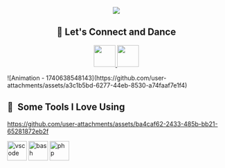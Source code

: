 <p align="center">
  <img src="https://capsule-render.vercel.app/api?text=Hey%20my%20Minions!🕹️&animation=fadeIn&type=waving&color=gradient&height=200"/>
</p>
<h2 align="center"> 🚀&nbsp;Let's Connect and Dance</h2>
<p align="center">
  <a href="https://www.linkedin.com/in/jkigula">
    <img height="50" src="https://github.com/user-attachments/assets/ac9f7136-ac8a-4bde-90e2-9cbc14c73c48"/>
  </a>
  <a href="https://www.facebook.com/jesse.kigula/">
    <img height="50" src="https://github.com/user-attachments/assets/33c8bd65-71b8-4de2-84d2-0bebe29b3d4a"/>
  </a>
</p>
![Animation - 1740638548143](https://github.com/user-attachments/assets/a3c1b5bd-6277-44eb-8530-a74faaf7e1f4)
<h2> 🚀 &nbsp;Some Tools I Love Using</h2>

https://github.com/user-attachments/assets/ba4caf62-2433-485b-bb21-65281872eb2f


<p align="left">
  <img src="https://cdn.jsdelivr.net/gh/devicons/devicon/icons/vscode/vscode-original.svg" alt="vscode" width="45" height="45"/>
  <img src="https://cdn.jsdelivr.net/gh/devicons/devicon/icons/bash/bash-original.svg" alt="bash" width="45" height="45"/>
  <img src="https://cdn.jsdelivr.net/gh/devicons/devicon/icons/php/php-original.svg" alt="php" width="45" height="45"/>
</p>

<!--
**KigulaJesse/KigulaJesse** is a ✨ _special_ ✨ repository because its `README.md` (this file) appears on your GitHub profile.

Here are some ideas to get you started:

- 🔭 I’m currently working on ...
- 🌱 I’m currently learning ...
- 👯 I’m looking to collaborate on ...
- 🤔 I’m looking for help with ...
- 💬 Ask me about ...
- 📫 How to reach me: ...
- 😄 Pronouns: ...
- ⚡ Fun fact: ...
-->
